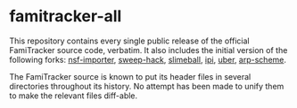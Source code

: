 # famitracker-all

This repository contains every single public release of the official FamiTracker
source code, verbatim. It also includes the initial version of the following
forks:
[nsf-importer](http://famitracker.com/forum/posts.php?id=2284),
[sweep-hack](http://famitracker.com/forum/posts.php?id=4653),
[slimeball](http://famitracker.com/forum/posts.php?id=4362&pid=44500#44500),
[ipi](http://famitracker.com/forum/posts.php?id=5235),
[uber](http://famitracker.com/forum/posts.php?id=5488),
[arp-scheme](http://famitracker.com/forum/posts.php?id=6151).

The FamiTracker source is known to put its header files in several directories
throughout its history. No attempt has been made to unify them to make the
relevant files diff-able.
